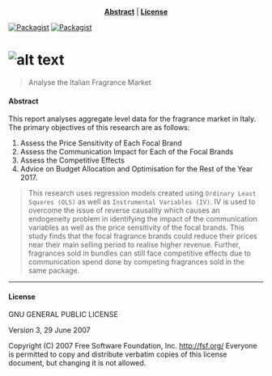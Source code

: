 <center>

**[Abstract](#abstract)** |
**[License](#license)** 

</center>

[![Packagist](https://img.shields.io/badge/license-GNU%20GPL-blue.svg)](#license)
[![Packagist](https://img.shields.io/badge/author-avimago-green.svg)](https://github.com/magoavi)

# ![alt text](https://raw.githubusercontent.com/magoavi/iv/master/p_2_cov.jpg?token=Af8z6lfgIeMnIdHPfcCNL95r5RFOp2kxks5bKCAewA%3D%3D)

> Analyse the Italian Fragrance Market

#### Abstract

This report analyses aggregate level data for the fragrance market in Italy. The primary objectives of this
research are as follows:

1) Assess the Price Sensitivity of Each Focal Brand
2) Assess the Communication Impact for Each of the Focal Brands
3) Assess the Competitive Effects
4) Advice on Budget Allocation and Optimisation for the Rest of the Year 2017.

> This research uses regression models created using `Ordinary Least Squares (OLS)` as well as `Instrumental
Variables (IV)`. IV is used to overcome the issue of reverse causality which causes an endogeneity problem in
identifying the impact of the communication variables as well as the price sensitivity of the focal brands.
This study finds that the focal fragrance brands could reduce their prices near their main selling period to realise
higher revenue. Further, fragrances sold in bundles can still face competitive effects due to communication spend
done by competing fragrances sold in the same package.

---

#### License

GNU GENERAL PUBLIC LICENSE

Version 3, 29 June 2007


Copyright (C) 2007 Free Software Foundation, Inc. <http://fsf.org/>
Everyone is permitted to copy and distribute verbatim copies
of this license document, but changing it is not allowed.
